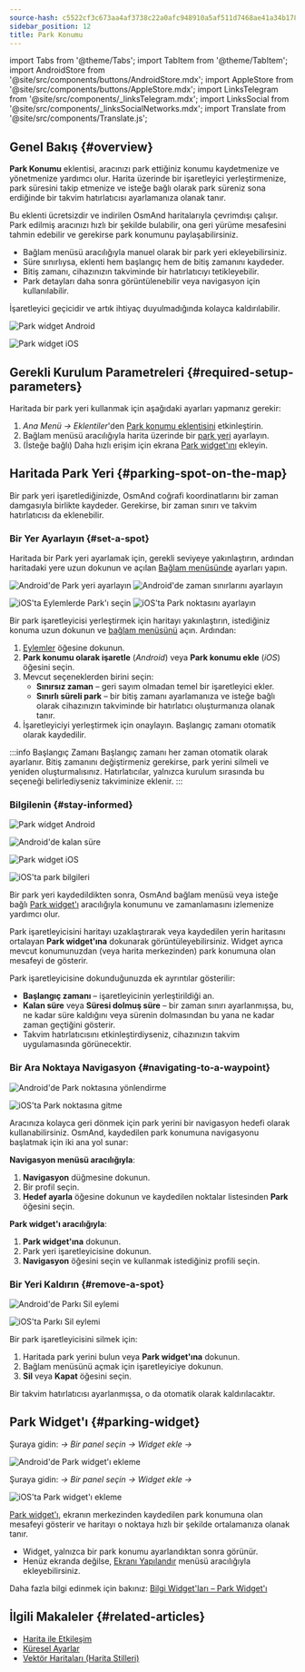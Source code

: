 ```yaml
---
source-hash: c5522cf3c673aa4af3738c22a0afc948910a5af511d7468ae41a34b1784474ea
sidebar_position: 12
title: Park Konumu
---
```

import Tabs from '@theme/Tabs';
import TabItem from '@theme/TabItem';
import AndroidStore from '@site/src/components/buttons/AndroidStore.mdx';
import AppleStore from '@site/src/components/buttons/AppleStore.mdx';
import LinksTelegram from '@site/src/components/_linksTelegram.mdx';
import LinksSocial from '@site/src/components/_linksSocialNetworks.mdx';
import Translate from '@site/src/components/Translate.js';



## Genel Bakış {#overview}

**Park Konumu** eklentisi, aracınızı park ettiğiniz konumu kaydetmenize ve yönetmenize yardımcı olur. Harita üzerinde bir işaretleyici yerleştirmenize, park süresini takip etmenize ve isteğe bağlı olarak park süreniz sona erdiğinde bir takvim hatırlatıcısı ayarlamanıza olanak tanır.

Bu eklenti ücretsizdir ve indirilen OsmAnd haritalarıyla çevrimdışı çalışır. Park edilmiş aracınızı hızlı bir şekilde bulabilir, ona geri yürüme mesafesini tahmin edebilir ve gerekirse park konumunu paylaşabilirsiniz.

- Bağlam menüsü aracılığıyla manuel olarak bir park yeri ekleyebilirsiniz.
- Süre sınırlıysa, eklenti hem başlangıç hem de bitiş zamanını kaydeder.
- Bitiş zamanı, cihazınızın takviminde bir hatırlatıcıyı tetikleyebilir.
- Park detayları daha sonra görüntülenebilir veya navigasyon için kullanılabilir.

İşaretleyici geçicidir ve artık ihtiyaç duyulmadığında kolayca kaldırılabilir.

<Tabs groupId="operating-systems" queryString="current-os">

<TabItem value="android" label="Android">

![Park widget Android](@site/static/img/plugins/parking/parking_widget_android.png)

</TabItem>

<TabItem value="ios" label="iOS">

![Park widget iOS](@site/static/img/plugins/parking/parking_widget_ios.png)

</TabItem>

</Tabs>


## Gerekli Kurulum Parametreleri {#required-setup-parameters}

Haritada bir park yeri kullanmak için aşağıdaki ayarları yapmanız gerekir:

1. *Ana Menü → Eklentiler*'den [Park konumu eklentisini](../plugins/index.md#enable--disable) etkinleştirin.
2. Bağlam menüsü aracılığıyla harita üzerinde bir [park yeri](#set-a-spot) ayarlayın.
3. (İsteğe bağlı) Daha hızlı erişim için ekrana [Park widget'ını](#parking-widget) ekleyin.


## Haritada Park Yeri {#parking-spot-on-the-map}

Bir park yeri işaretlediğinizde, OsmAnd coğrafi koordinatlarını bir zaman damgasıyla birlikte kaydeder. Gerekirse, bir zaman sınırı ve takvim hatırlatıcısı da eklenebilir.


### Bir Yer Ayarlayın {#set-a-spot}

Haritada bir Park yeri ayarlamak için, gerekli seviyeye yakınlaştırın, ardından haritadaki yere uzun dokunun ve açılan [Bağlam menüsünde](../map/map-context-menu.md) ayarları yapın.

<Tabs groupId="operating-systems" queryString="current-os">

<TabItem value="android" label="Android">

![Android'de Park yeri ayarlayın](@site/static/img/plugins/parking/and_set_p_point_limit.png) ![Android'de zaman sınırlarını ayarlayın](@site/static/img/plugins/parking/and_set_p_point4_.png)

</TabItem>

<TabItem value="ios" label="iOS">

![iOS'ta Eylemlerde Park'ı seçin](@site/static/img/plugins/parking/ios_set_p_point2.png) ![iOS'ta Park noktasını ayarlayın](@site/static/img/plugins/parking/ios_set_p_point3_-2.png)

</TabItem>

</Tabs>

Bir park işaretleyicisi yerleştirmek için haritayı yakınlaştırın, istediğiniz konuma uzun dokunun ve [bağlam menüsünü](../map/map-context-menu.md) açın. Ardından:

1. [Eylemler](../map/map-context-menu#actions) öğesine dokunun.
2. **Park konumu olarak işaretle** (*Android*) veya **Park konumu ekle** (*iOS*) öğesini seçin.
3. Mevcut seçeneklerden birini seçin:
   - **Sınırsız zaman** – geri sayım olmadan temel bir işaretleyici ekler.
   - **Sınırlı süreli park** – bir bitiş zamanı ayarlamanıza ve isteğe bağlı olarak cihazınızın takviminde bir hatırlatıcı oluşturmanıza olanak tanır.
4. İşaretleyiciyi yerleştirmek için onaylayın. Başlangıç zamanı otomatik olarak kaydedilir.

:::info Başlangıç Zamanı
Başlangıç zamanı her zaman otomatik olarak ayarlanır. Bitiş zamanını değiştirmeniz gerekirse, park yerini silmeli ve yeniden oluşturmalısınız. Hatırlatıcılar, yalnızca kurulum sırasında bu seçeneği belirlediyseniz takviminize eklenir.
:::


### Bilgilenin {#stay-informed}

<Tabs groupId="operating-systems" queryString="current-os">

<TabItem value="android" label="Android">

![Park widget Android](@site/static/img/plugins/parking/parking_widget_android.png)

![Android'de kalan süre](@site/static/img/plugins/parking/and_parking_info_left.png)

</TabItem>

<TabItem value="ios" label="iOS">

![Park widget iOS](@site/static/img/plugins/parking/parking_widget_ios.png)

![iOS'ta park bilgileri](@site/static/img/plugins/parking/ios_parking_info.png)


</TabItem>

</Tabs>

Bir park yeri kaydedildikten sonra, OsmAnd bağlam menüsü veya isteğe bağlı [Park widget'ı](#parking-widget) aracılığıyla konumunu ve zamanlamasını izlemenize yardımcı olur.

Park işaretleyicisini haritayı uzaklaştırarak veya kaydedilen yerin haritasını ortalayan **Park widget'ına** dokunarak görüntüleyebilirsiniz. Widget ayrıca mevcut konumunuzdan (veya harita merkezinden) park konumuna olan mesafeyi de gösterir.

Park işaretleyicisine dokunduğunuzda ek ayrıntılar gösterilir:

- **Başlangıç zamanı** – işaretleyicinin yerleştirildiği an.
- **Kalan süre** veya **Süresi dolmuş süre** – bir zaman sınırı ayarlanmışsa, bu, ne kadar süre kaldığını veya sürenin dolmasından bu yana ne kadar zaman geçtiğini gösterir.
- Takvim hatırlatıcısını etkinleştirdiyseniz, cihazınızın takvim uygulamasında görünecektir.


### Bir Ara Noktaya Navigasyon {#navigating-to-a-waypoint}

<Tabs groupId="operating-systems" queryString="current-os">

<TabItem value="android" label="Android">

![Android'de Park noktasına yönlendirme](@site/static/img/plugins/parking/and_navigating_to_parking.png)

</TabItem>

<TabItem value="ios" label="iOS">

![iOS'ta Park noktasına gitme](@site/static/img/plugins/parking/ios_going_to_parking.png)

</TabItem>

</Tabs>

Aracınıza kolayca geri dönmek için park yerini bir navigasyon hedefi olarak kullanabilirsiniz. OsmAnd, kaydedilen park konumuna navigasyonu başlatmak için iki ana yol sunar:

**Navigasyon menüsü aracılığıyla**:

  1. **Navigasyon** düğmesine dokunun.
  2. Bir profil seçin.
  3. **Hedef ayarla** öğesine dokunun ve kaydedilen noktalar listesinden **Park** öğesini seçin.

**Park widget'ı aracılığıyla**:

  1. **Park widget'ına** dokunun.
  2. Park yeri işaretleyicisine dokunun.
  3. **Navigasyon** öğesini seçin ve kullanmak istediğiniz profili seçin.


### Bir Yeri Kaldırın {#remove-a-spot}

<Tabs groupId="operating-systems" queryString="current-os">

<TabItem value="android" label="Android">

![Android'de Parkı Sil eylemi](@site/static/img/map/context_menu_limited_parking.png)

</TabItem>

<TabItem value="ios" label="iOS">

<!-- ![Android'de Parkı Sil eylemi](@site/static/img/map/context_menu_limited_parking.png) -->

![iOS'ta Parkı Sil eylemi](@site/static/img/map/context_menu_limited_parking_ios.png)

</TabItem>

</Tabs>

Bir park işaretleyicisini silmek için:

1. Haritada park yerini bulun veya **Park widget'ına** dokunun.
2. Bağlam menüsünü açmak için işaretleyiciye dokunun.
3. **Sil** veya **Kapat** öğesini seçin.

Bir takvim hatırlatıcısı ayarlanmışsa, o da otomatik olarak kaldırılacaktır.


## Park Widget'ı {#parking-widget}

<Tabs groupId="operating-systems" queryString="current-os">

<TabItem value="android" label="Android">

Şuraya gidin: *<Translate android="true" ids="shared_string_menu,map_widget_config"/> → Bir panel seçin → Widget ekle → <Translate android="true" ids="map_widget_parking"/>*

![Android'de Park widget'ı ekleme](@site/static/img/plugins/parking/and_adding_parking_widget_andr.png)

</TabItem>

<TabItem value="ios" label="iOS">

Şuraya gidin: *<Translate ios="true" ids="shared_string_menu,layer_map_appearance"/> → Bir panel seçin → Widget ekle → <Translate ios="true" ids="parking_place"/>*

![iOS'ta Park widget'ı ekleme](@site/static/img/plugins/parking/ios_adding_parking_widget-2.png)

</TabItem>

</Tabs>

[Park widget'ı](../widgets/info-widgets.md#parking-widget), ekranın merkezinden kaydedilen park konumuna olan mesafeyi gösterir ve haritayı o noktaya hızlı bir şekilde ortalamanıza olanak tanır.

- Widget, yalnızca bir park konumu ayarlandıktan sonra görünür.
- Henüz ekranda değilse, [Ekranı Yapılandır](../widgets/configure-screen.md) menüsü aracılığıyla ekleyebilirsiniz.

Daha fazla bilgi edinmek için bakınız: [Bilgi Widget'ları – Park Widget'ı](https://osmand.net/docs/user/widgets/info-widgets#parking-widget)


## İlgili Makaleler {#related-articles}

- [Harita ile Etkileşim](../../user/map/interact-with-map.md)
- [Küresel Ayarlar](../../user/personal/global-settings.md)
- [Vektör Haritaları (Harita Stilleri)](../../user/map/vector-maps.md)